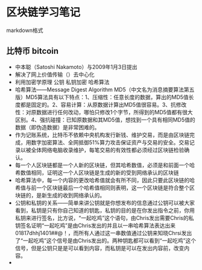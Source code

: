 # 区块链学习笔记
markdown格式

## 比特币 bitcoin 

* 中本聪（Satoshi Nakamoto）与2009年1月3日提出
* 解决了网上价值传输（）去中心化
* 利用加密学原理 公钥 私钥加密 哈希算法
* 哈希算法——Message Digest Algorithm MD5（中文名为消息摘要算法第五版）MD5算法具有以下特点：1、压缩性：任意长度的数据，算出的MD5值长度都是固定的。2、容易计算：从原数据计算出MD5值很容易。3、抗修改性：对原数据进行任何改动，哪怕只修改1个字节，所得到的MD5值都有很大区别。4、强抗碰撞：已知原数据和其MD5值，想找到一个具有相同MD5值的数据（即伪造数据）是非常困难的。
* 作为记账系统，比特币不依赖中央机构发行新钱、维护交易，而是由区块链完成，用数字加密算法、全网抵御51%算力攻击保证资产与交易的安全。交易记录以被全体网络电脑收录维护，每笔交易的有效性都必须经过区块链检验确认。
* 每一个人区块链都是一个人新的区块链，但其哈希数值，必须是和前面一个哈希数值相同，证明这一个人区块链是生成的新的受到网络承认的区块链
* 哈希算法中，每一个内容的更改哈希值就会有所不同，因此只要此区块链的哈希值与前一个区块链最后一个哈希值相同则表明，这一个区块链是符合整个区块链的，是新生成的收到网络承认的。
* 公钥和私钥的关系——简单来讲公钥就是你想发布的信息通过公钥可以被大家看到，私钥是只有你自己知道的钥匙，私钥的目的是在你发出指令之前，你用私钥来进行签名，比方说，“一起吃鸡”这个语句，由Chris发出需要Chris的私钥签名证明“一起吃鸡”是由Chris发出的并且以一串哈希算法表达出来01817dhhj1401##@！，而所有人通过这一串数值通过公钥来知晓Chrsi发出了“一起吃鸡”这个信号是由Chris发出的。两种钥匙都可以看到“一起吃鸡”这个信号，但是公钥只是是可以看到内容，而私钥是可以在发出内容前，改变内容。
* 
